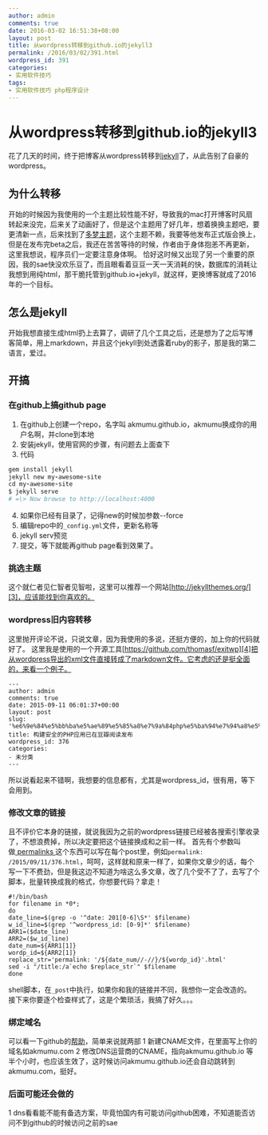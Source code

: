 ```yaml
---
author: admin
comments: true
date: 2016-03-02 16:51:38+08:00
layout: post
title: 从wordpress转移到github.io的jekyll3
permalink: /2016/03/02/391.html
wordpress_id: 391
categories:
- 实用软件技巧
tags:
- 实用软件技巧 php程序设计
---
```


# 从wordpress转移到github.io的jekyll3

花了几天的时间，终于把博客从wordpress转移到[jekyll][1]了，从此告别了自豪的wordpress。

## 为什么转移

开始的时候因为我使用的一个主题比较性能不好，导致我的mac打开博客时风扇转起来没完，后来关了动画好了，但是这个主题用了好几年，想着换换主题吧，要更清新一点，后来找到了[多梦主题][2]，这个主题不赖，我要等他发布正式版会换上，但是在发布完beta之后，我还在苦苦等待的时候，作者由于身体抱恙不再更新，这里我想说，程序员们一定要注意身体啊。
恰好这时候又出现了另一个重要的原因，我的sae快没欢乐豆了，而且眼看着豆豆一天一天消耗的快，数据库的消耗让我想到用纯html，那干脆托管到github.io+jekyll，就这样，更换博客就成了2016年的一个目标。

## 怎么是jekyll

开始我想直接生成html扔上去算了，调研了几个工具之后，还是想为了之后写博客简单，用上markdown，并且这个jekyll到处透露着ruby的影子，那是我的第二语言，爱过。
## 开搞

### 在github上搞github page

1. 在github上创建一个repo，名字叫 akmumu.github.io，akmumu换成你的用户名啊，并clone到本地
2. 安装jekyll，使用官网的步骤，有问题去上面查下
3. 代码

```ruby
gem install jekyll
jekyll new my-awesome-site
cd my-awesome-site
$ jekyll serve
# =\> Now browse to http://localhost:4000
```
4. 如果你已经有目录了，记得new的时候加参数--force
5. 编辑repo中的`_config.yml`文件，更新名称等
6. jekyll serv预览
7. 提交，等下就能再github page看到效果了。


### 挑选主题

这个就仁者见仁智者见智啦，这里可以推荐一个网站[http://jekyllthemes.org/][3]，应该能找到你喜欢的。

### wordpress旧内容转移

这里抛开评论不说，只说文章，因为我使用的多说，还挺方便的，加上你的代码就好了。
这里我是使用的一个开源工具[https://github.com/thomasf/exitwp][4]把从wordpress导出的xml文件直接转成了markdown文件。它考虑的还是挺全面的，来看一个例子。

```
---
author: admin
comments: true
date: 2015-09-11 06:01:37+00:00
layout: post
slug: '%e6%9e%84%e5%bb%ba%e5%ae%89%e5%85%a8%e7%9a%84php%e5%ba%94%e7%94%a8%e5%b7%b2%e5%9c%a8%e8%b1%86%e7%93%a3%e9%98%85%e8%af%bb%e5%8f%91%e5%b8%83'
title: 构建安全的PHP应用已在豆瓣阅读发布
wordpress_id: 376
categories:
- 未分类
---

```

所以说看起来不错啊，我想要的信息都有，尤其是wordpress\_id，很有用，等下会用到。

### 修改文章的链接

且不评价它本身的链接，就说我因为之前的wordpress链接已经被各搜索引擎收录了，不想浪费掉，所以决定要把这个链接换成和之前一样。
首先有个参数叫做[ permalinks ][5]这个东西可以写在每个post里，例如`permalink: /2015/09/11/376.html`，呵呵，这样就和原来一样了，如果你文章少的话，每个写一下不费劲，但是我这边不知道为啥这么多文章，改了几个受不了了，去写了个脚本，批量转换成我的格式，你想要代码？拿走！

```
#!/bin/bash
for filename in *0*;
do
date_line=$(grep -o '^date: 201[0-6]\S*' $filename)
w_id_line=$(grep '^wordpress_id: [0-9]*' $filename)
ARR1=($date_line)
ARR2=($w_id_line)
date_num=${ARR1[1]}
wordp_id=${ARR2[1]}
replace_str='permalink: '/${date_num//-//}/${wordp_id}'.html'
sed -i "/title:/a`echo $replace_str`" $filename
done
```

shell脚本，在`_post`中执行，如果你和我的链接并不同，我想你一定会改造的。
接下来你要逐个检查样式了，这是个繁琐活，我搞了好久。。。

### 绑定域名

可以看一下github的[帮助][8]，简单来说就两部
1 新建CNAME文件，在里面写上你的域名如akmumu.com
2 修改DNS运营商的CNAME，指向akmumu.github.io
等半个小时，也应该生效了，这时候访问akmumu.github.io还会自动跳转到akmumu.com，挺好。

### 后面可能还会做的

1 dns看看能不能有备选方案，毕竟怕国内有可能访问github困难，不知道能否访问不到github的时候访问之前的sae

[1]:	http://jekyllrb.com/
[2]:	http://www.dmeng.net/
[3]:	http://jekyllthemes.org/
[4]:	https://github.com/thomasf/exitwp
[5]:	https://jekyllrb.com/docs/permalinks/
[6]:	http://jekyllrb.com/
[7]:	http://jekyllrb.com/
[8]:	https://help.github.com/articles/using-a-custom-domain-with-github-pages/